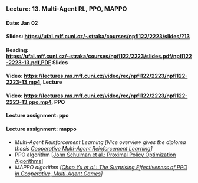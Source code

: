 ### Lecture: 13. Multi-Agent RL, PPO, MAPPO
#### Date: Jan 02
#### Slides: https://ufal.mff.cuni.cz/~straka/courses/npfl122/2223/slides/?13
#### Reading: https://ufal.mff.cuni.cz/~straka/courses/npfl122/2223/slides.pdf/npfl122-2223-13.pdf,PDF Slides
#### Video: https://lectures.ms.mff.cuni.cz/video/rec/npfl122/2223/npfl122-2223-13.mp4, Lecture
#### Video: https://lectures.ms.mff.cuni.cz/video/rec/npfl122/2223/npfl122-2223-13.ppo.mp4, PPO
#### Lecture assignment: ppo
#### Lecture assignment: mappo

- _Multi-Agent Reinforcement Learning [Nice overview gives the diploma thesis [Cooperative Multi-Agent Reinforcement Learning](https://dspace.cuni.cz/handle/20.500.11956/127431)]_
- PPO algorithm [[John Schulman et al.: Proximal Policy Optimization Algorithms](https://arxiv.org/abs/1707.06347)]
- _MAPPO algorithm [[Chao Yu et al.: The Surprising Effectiveness of PPO in Cooperative, Multi-Agent Games](https://arxiv.org/abs/2103.01955)]_

